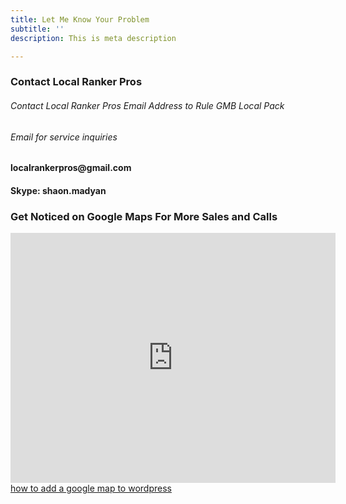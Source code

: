 ```yaml
---
title: Let Me Know Your Problem
subtitle: ''
description: This is meta description

---
```

<div class="col-md-6 mb-4">
  <div class="p-5 shadow rounded-lg">
    <h3 class="mb-4 check-mark">Contact Local Ranker Pros</h3>
    <h6>Contact Local Ranker Pros 
Email Address to Rule GMB Local Pack</h6>



<h6>Email for service inquiries

</h6>
    <h4>localrankerpros@gmail.com</h4>
        <h4>Skype: shaon.madyan</h4>
  </div>
</div>


<div class="col-md-6 mb-4">
  <div class="p-5 shadow rounded-lg">
    <h3 class="mb-4 check-mark">Get Noticed on Google Maps For More Sales and Calls</h3>
    <p><iframe width="520" height="400" frameborder="0" scrolling="no" marginheight="0" marginwidth="0" id="gmap_canvas" src="https://maps.google.com/maps?width=520&height=400&hl=en&q=Houston%20Houston%20+()&t=&z=10&ie=UTF8&iwloc=B&output=embed"></iframe> <a href='https://addmap.net/'>how to add a google map to wordpress</a> <script type='text/javascript' src='https://embedmaps.com/google-maps-authorization/script.js?id=567049d55b5d75ade340a75effcaa31943b32432'></script></p>
  </div>
</div>